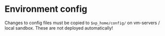 # Environment config

Changes to config files must be copied to `$xp_home/config/` on vm-servers / local sandbox. These are not deployed automatically!
